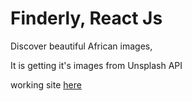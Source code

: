 # Finderly, React Js
Discover beautiful African images,

It is getting it's images from Unsplash API

working site [here](https://finderly.netlify.app)

